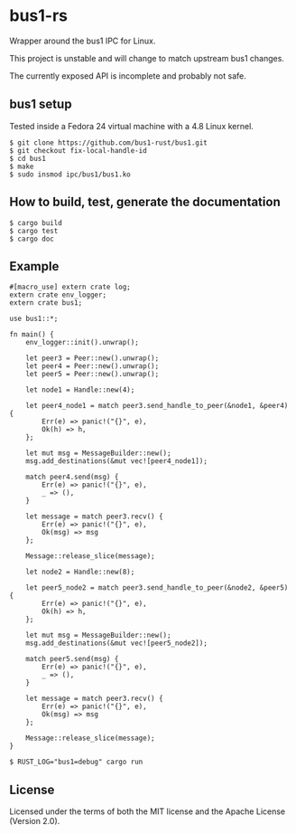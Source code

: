 # bus1-rs

Wrapper around the bus1 IPC for Linux.

This project is unstable and will change to match upstream bus1 changes.

The currently exposed API is incomplete and probably not safe.

## bus1 setup

Tested inside a Fedora 24 virtual machine with a 4.8 Linux kernel.

```
$ git clone https://github.com/bus1-rust/bus1.git
$ git checkout fix-local-handle-id
$ cd bus1
$ make
$ sudo insmod ipc/bus1/bus1.ko
```

## How to build, test, generate the documentation

```
$ cargo build
$ cargo test
$ cargo doc
```

## Example

```
#[macro_use] extern crate log;
extern crate env_logger;
extern crate bus1;

use bus1::*;

fn main() {
    env_logger::init().unwrap();

    let peer3 = Peer::new().unwrap();
    let peer4 = Peer::new().unwrap();
    let peer5 = Peer::new().unwrap();

    let node1 = Handle::new(4);

    let peer4_node1 = match peer3.send_handle_to_peer(&node1, &peer4) {
        Err(e) => panic!("{}", e),
        Ok(h) => h,
    };

    let mut msg = MessageBuilder::new();
    msg.add_destinations(&mut vec![peer4_node1]);

    match peer4.send(msg) {
        Err(e) => panic!("{}", e),
        _ => (),
    }

    let message = match peer3.recv() {
        Err(e) => panic!("{}", e),
        Ok(msg) => msg
    };

    Message::release_slice(message);

    let node2 = Handle::new(8);

    let peer5_node2 = match peer3.send_handle_to_peer(&node2, &peer5) {
        Err(e) => panic!("{}", e),
        Ok(h) => h,
    };

    let mut msg = MessageBuilder::new();
    msg.add_destinations(&mut vec![peer5_node2]);

    match peer5.send(msg) {
        Err(e) => panic!("{}", e),
        _ => (),
    }

    let message = match peer3.recv() {
        Err(e) => panic!("{}", e),
        Ok(msg) => msg
    };

    Message::release_slice(message);
}

```

```
$ RUST_LOG="bus1=debug" cargo run
```

## License

Licensed under the terms of both the MIT license and the Apache License
(Version 2.0).
